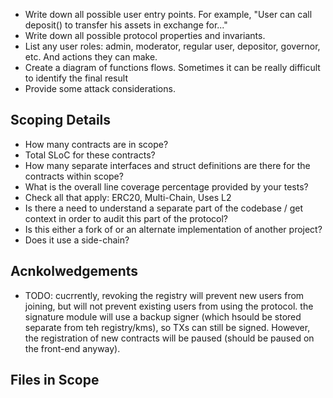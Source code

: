 - Write down all possible user entry points. For example, "User can call deposit() to transfer his assets in exchange for..."
- Write down all possible protocol properties and invariants.
- List any user roles: admin, moderator, regular user, depositor, governor, etc. And actions they can make.
- Create a diagram of functions flows. Sometimes it can be really difficult to identify the final result
- Provide some attack considerations.

## Scoping Details

- How many contracts are in scope?
- Total SLoC for these contracts?
- How many separate interfaces and struct definitions are there for the contracts within scope?
- What is the overall line coverage percentage provided by your tests?
- Check all that apply: ERC20, Multi-Chain, Uses L2
- Is there a need to understand a separate part of the codebase / get context in order to audit this part of the protocol?
- Is this either a fork of or an alternate implementation of another project?
- Does it use a side-chain?

## Acnkolwedgements

- TODO: cucrrently, revoking the registry will prevent new users from joining, but will not prevent existing users from using the protocol. the signature module will use a backup signer (which hsould be stored separate from teh registry/kms), so TXs can still be signed. However, the registration of new contracts will be paused (should be paused on the front-end anyway).

## Files in Scope
